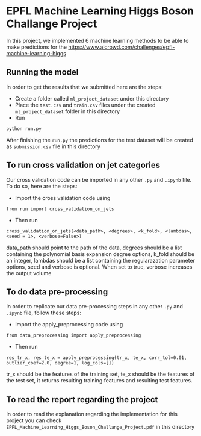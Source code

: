 # EPFL Machine Learning Higgs Boson Challange Project


In this project, we implemented 6 machine learning methods to be able to make predictions for the https://www.aicrowd.com/challenges/epfl-machine-learning-higgs

## Running the model

In order to get the results that we submitted here are the steps:

- Create a folder called `ml_project_dataset` under this directory
- Place the `test.csv` and `train.csv` files under the created `ml_project_dataset` folder in this directory
- Run
```
python run.py
```
After finishing the `run.py` the predictions for the test dataset will be created as `submission.csv` file in this directory

## To run cross validation on jet categories

Our cross validation code can be imported in any other `.py` and `.ipynb` file. To do so, here are the steps:
- Import the cross validation code using
```
from run import cross_validation_on_jets
```
- Then run
```
cross_validation_on_jets(<data_path>, <degrees>, <k_fold>, <lambdas>, <seed = 1>, <verbose=False>)
```
data_path should point to the path of the data, degrees should be a list containing the polynomial basis expansion degree options, k_fold should be an integer, lambdas should be a list containing the regularazation parameter options, seed and verbose is optional. When set to true, verbose increases the output volume

## To do data pre-processing
In order to replicate our data pre-processing steps in any other `.py` and `.ipynb` file, follow these steps:
- Import the apply_preprocessing code using
```
from data_preprocessing import apply_preprocessing
```
- Then run
```
res_tr_x, res_te_x = apply_preprocessing(tr_x, te_x, corr_tol=0.01, outlier_coef=2.0, degree=1, log_cols=[])
```
tr_x should be the features of the training set, te_x should be the features of the test set, it returns resulting training features and resulting test features.

## To read the report regarding the project
In order to read the explanation regarding the implementation for this project you can check `EPFL_Machine_Learning_Higgs_Boson_Challange_Project.pdf` in this directory







